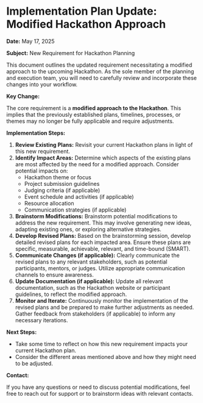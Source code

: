 # Implementation Plan Update: Modified Hackathon Approach

**Date:** May 17, 2025

**Subject:** New Requirement for Hackathon Planning

This document outlines the updated requirement necessitating a modified approach to the upcoming Hackathon. As the sole member of the planning and execution team, you will need to carefully review and incorporate these changes into your workflow.

**Key Change:**

The core requirement is a **modified approach to the Hackathon**. This implies that the previously established plans, timelines, processes, or themes may no longer be fully applicable and require adjustments.

**Implementation Steps:**

1.  **Review Existing Plans:** Revisit your current Hackathon plans in light of this new requirement.
2.  **Identify Impact Areas:** Determine which aspects of the existing plans are most affected by the need for a modified approach. Consider potential impacts on:
    * Hackathon theme or focus
    * Project submission guidelines
    * Judging criteria (if applicable)
    * Event schedule and activities (if applicable)
    * Resource allocation
    * Communication strategies (if applicable)
3.  **Brainstorm Modifications:** Brainstorm potential modifications to address the new requirement. This may involve generating new ideas, adapting existing ones, or exploring alternative strategies.
4.  **Develop Revised Plans:** Based on the brainstorming session, develop detailed revised plans for each impacted area. Ensure these plans are specific, measurable, achievable, relevant, and time-bound (SMART).
5.  **Communicate Changes (if applicable):** Clearly communicate the revised plans to any relevant stakeholders, such as potential participants, mentors, or judges. Utilize appropriate communication channels to ensure awareness.
6.  **Update Documentation (if applicable):** Update all relevant documentation, such as the Hackathon website or participant guidelines, to reflect the modified approach.
7.  **Monitor and Iterate:** Continuously monitor the implementation of the revised plans and be prepared to make further adjustments as needed. Gather feedback from stakeholders (if applicable) to inform any necessary iterations.

**Next Steps:**

* Take some time to reflect on how this new requirement impacts your current Hackathon plan.
* Consider the different areas mentioned above and how they might need to be adjusted.

**Contact:**

If you have any questions or need to discuss potential modifications, feel free to reach out for support or to brainstorm ideas with relevant contacts.
